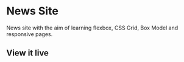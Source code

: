 # News Site

News site with the aim of learning flexbox, CSS Grid, Box Model and responsive pages.


## View it live

